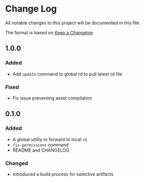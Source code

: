 # Change Log

All notable changes to this project will be documented in this file.

The format is based on [Keep a Changelog][link]

## 1.0.0

### Added

* Add `update` command to global rd to pull latest rd file

### Fixed

* Fix issue preventing asset compilation

## 0.1.0

### Added

* A global utility to forward to local `rd`
* `fix-permissions` command
* README and CHANGELOG

### Changed

* Introduced a build process for selective artifacts

[link]: http://keepachangelog.com/
